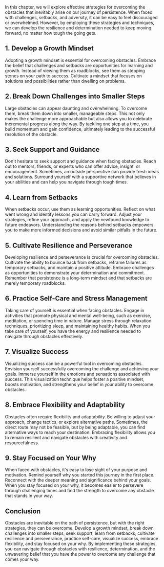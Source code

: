 
In this chapter, we will explore effective strategies for overcoming the obstacles that inevitably arise on our journey of persistence. When faced with challenges, setbacks, and adversity, it can be easy to feel discouraged or overwhelmed. However, by employing these strategies and techniques, we can develop the resilience and determination needed to keep moving forward, no matter how tough the going gets.

**1. Develop a Growth Mindset**
-------------------------------

Adopting a growth mindset is essential for overcoming obstacles. Embrace the belief that challenges and setbacks are opportunities for learning and growth. Instead of viewing them as roadblocks, see them as stepping stones on your path to success. Cultivate a mindset that focuses on solutions and possibilities rather than dwelling on problems.

**2. Break Down Challenges into Smaller Steps**
-----------------------------------------------

Large obstacles can appear daunting and overwhelming. To overcome them, break them down into smaller, manageable steps. This not only makes the challenge more approachable but also allows you to celebrate incremental progress along the way. By tackling one step at a time, you build momentum and gain confidence, ultimately leading to the successful resolution of the obstacle.

**3. Seek Support and Guidance**
--------------------------------

Don't hesitate to seek support and guidance when facing obstacles. Reach out to mentors, friends, or experts who can offer advice, insight, or encouragement. Sometimes, an outside perspective can provide fresh ideas and solutions. Surround yourself with a supportive network that believes in your abilities and can help you navigate through tough times.

**4. Learn from Setbacks**
--------------------------

When setbacks occur, use them as learning opportunities. Reflect on what went wrong and identify lessons you can carry forward. Adjust your strategies, refine your approach, and apply the newfound knowledge to future endeavors. Understanding the reasons behind setbacks empowers you to make more informed decisions and avoid similar pitfalls in the future.

**5. Cultivate Resilience and Perseverance**
--------------------------------------------

Developing resilience and perseverance is crucial for overcoming obstacles. Cultivate the ability to bounce back from setbacks, reframe failures as temporary setbacks, and maintain a positive attitude. Embrace challenges as opportunities to demonstrate your determination and commitment. Remember that persistence is a long-term mindset and that setbacks are merely temporary roadblocks.

**6. Practice Self-Care and Stress Management**
-----------------------------------------------

Taking care of yourself is essential when facing obstacles. Engage in activities that promote physical and mental well-being, such as exercise, meditation, or spending time in nature. Manage stress through relaxation techniques, prioritizing sleep, and maintaining healthy habits. When you take care of yourself, you have the energy and resilience needed to navigate through obstacles effectively.

**7. Visualize Success**
------------------------

Visualizing success can be a powerful tool in overcoming obstacles. Envision yourself successfully overcoming the challenge and achieving your goals. Immerse yourself in the emotions and sensations associated with success. This visualization technique helps foster a positive mindset, boosts motivation, and strengthens your belief in your ability to overcome obstacles.

**8. Embrace Flexibility and Adaptability**
-------------------------------------------

Obstacles often require flexibility and adaptability. Be willing to adjust your approach, change tactics, or explore alternative paths. Sometimes, the direct route may not be feasible, but by being adaptable, you can find alternative ways to reach your destination. Embracing flexibility allows you to remain resilient and navigate obstacles with creativity and resourcefulness.

**9. Stay Focused on Your Why**
-------------------------------

When faced with obstacles, it's easy to lose sight of your purpose and motivation. Remind yourself why you started this journey in the first place. Reconnect with the deeper meaning and significance behind your goals. When you stay focused on your why, it becomes easier to persevere through challenging times and find the strength to overcome any obstacle that stands in your way.

**Conclusion**
--------------

Obstacles are inevitable on the path of persistence, but with the right strategies, they can be overcome. Develop a growth mindset, break down challenges into smaller steps, seek support, learn from setbacks, cultivate resilience and perseverance, practice self-care, visualize success, embrace flexibility, and stay focused on your why. By implementing these strategies, you can navigate through obstacles with resilience, determination, and the unwavering belief that you have the power to overcome any challenge that comes your way.
